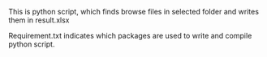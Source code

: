 This is python script, which finds browse files in selected folder and writes them in result.xlsx

Requirement.txt indicates which packages are used to write and compile python script.
